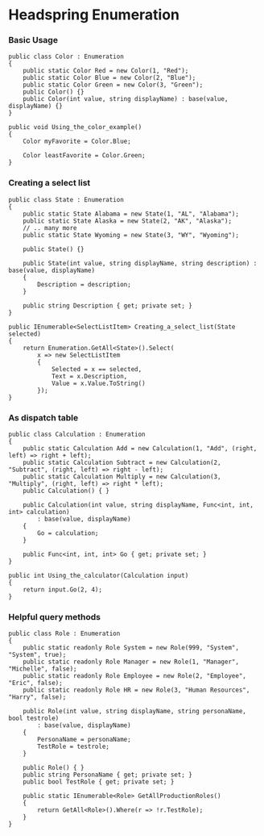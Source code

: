 # Headspring Enumeration #


### Basic Usage ###

    public class Color : Enumeration
    {
        public static Color Red = new Color(1, "Red");
        public static Color Blue = new Color(2, "Blue");
        public static Color Green = new Color(3, "Green");
        public Color() {}
        public Color(int value, string displayName) : base(value, displayName) {}
    }

    public void Using_the_color_example()
    {
        Color myFavorite = Color.Blue;

        Color leastFavorite = Color.Green;
    }

### Creating a select list ###

    public class State : Enumeration
    {
        public static State Alabama = new State(1, "AL", "Alabama");
        public static State Alaska = new State(2, "AK", "Alaska");
        // .. many more
        public static State Wyoming = new State(3, "WY", "Wyoming");

        public State() {}

        public State(int value, string displayName, string description) : base(value, displayName)
        {
            Description = description;
        }

        public string Description { get; private set; }
    }

    public IEnumerable<SelectListItem> Creating_a_select_list(State selected)
    {
        return Enumeration.GetAll<State>().Select(
            x => new SelectListItem
            {
                Selected = x == selected,
                Text = x.Description,
                Value = x.Value.ToString()
            });
    }

### As dispatch table ###
	
    public class Calculation : Enumeration
    {
        public static Calculation Add = new Calculation(1, "Add", (right, left) => right + left);
        public static Calculation Subtract = new Calculation(2, "Subtract", (right, left) => right - left);
        public static Calculation Multiply = new Calculation(3, "Multiply", (right, left) => right * left);
        public Calculation() { }

        public Calculation(int value, string displayName, Func<int, int, int> calculation)
            : base(value, displayName)
        {
            Go = calculation;
        }

        public Func<int, int, int> Go { get; private set; }
    }

    public int Using_the_calculator(Calculation input)
    {
        return input.Go(2, 4);
    }

### Helpful query methods ###

    public class Role : Enumeration
    {
        public static readonly Role System = new Role(999, "System", "System", true);
        public static readonly Role Manager = new Role(1, "Manager", "Michelle", false);
        public static readonly Role Employee = new Role(2, "Employee", "Eric", false);
        public static readonly Role HR = new Role(3, "Human Resources", "Harry", false);

        public Role(int value, string displayName, string personaName, bool testrole)
            : base(value, displayName)
        {
            PersonaName = personaName;
            TestRole = testrole;
        }

        public Role() { }
        public string PersonaName { get; private set; }
        public bool TestRole { get; private set; }

        public static IEnumerable<Role> GetAllProductionRoles()
        {
            return GetAll<Role>().Where(r => !r.TestRole);
        }
    }